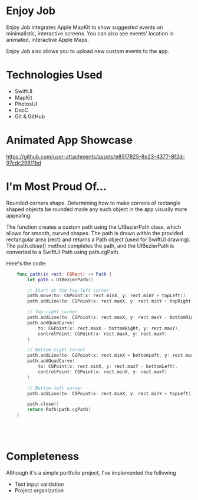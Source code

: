 # Enjoy Job
 Enjoy Job integrates Apple MapKit to show suggested events on minimalistic, interactive screens. You can also see events' location in animated, interactive Apple Maps.

Enjoy Job also allows you to upload new custom events to the app.

# Technologies Used
* SwiftUI
* MapKit
* PhotosUI
* DocC
* Git & GitHub

# Animated App Showcase
https://github.com/user-attachments/assets/e8517925-8e23-4377-8f2d-97cdc29811bd



# I'm Most Proud Of...
Rounded corners shape. Determining how to make corners of rectangle shaped objects be rounded made any such object in the app visually more appealing. 

The function creates a custom path using the UIBezierPath class, which allows for smooth, curved shapes. The path is drawn within the provided rectangular area (rect) and returns a Path object (used for SwiftUI drawing). The path.close() method completes the path, and the UIBezierPath is converted to a SwiftUI Path using path.cgPath.

Here's the code:

```swift
    func path(in rect: CGRect) -> Path {
        let path = UIBezierPath()

        // Start at the top-left corner
        path.move(to: CGPoint(x: rect.minX, y: rect.minY + topLeft))
        path.addLine(to: CGPoint(x: rect.maxX, y: rect.minY + topRight))

        // Top-right corner
        path.addLine(to: CGPoint(x: rect.maxX, y: rect.maxY - bottomRight))
        path.addQuadCurve(
            to: CGPoint(x: rect.maxX - bottomRight, y: rect.maxY),
            controlPoint: CGPoint(x: rect.maxX, y: rect.maxY)
        )

        // Bottom-right corner
        path.addLine(to: CGPoint(x: rect.minX + bottomLeft, y: rect.maxY))
        path.addQuadCurve(
            to: CGPoint(x: rect.minX, y: rect.maxY - bottomLeft),
            controlPoint: CGPoint(x: rect.minX, y: rect.maxY)
        )

        // Bottom-left corner
        path.addLine(to: CGPoint(x: rect.minX, y: rect.minY + topLeft))

        path.close()
        return Path(path.cgPath)
    }
```
<br>
</br>



# Completeness
Although it's a simple portfolio project, I've implemented the following
* Text input validation
* Project organization

